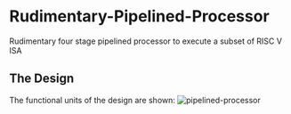 # Rudimentary-Pipelined-Processor
Rudimentary four stage pipelined processor to execute a subset of RISC V ISA

## The Design

The functional units of the design are shown:
![pipelined-processor](https://github.com/PratikSangh/Rudimentary-Pipelined-Processor/blob/master/RTL%20Diagrams%20and%20Functional%20Overview/Overview.png)

